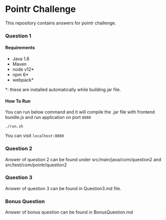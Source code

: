 # Pointr Challenge

This repository contains answers for pointr challenge.
### Question 1
#### Requirements
- Java 1.8
- Maven
- node v12*
- npm 6*
- webpack*

*: these are installed automatically while building jar file.

#### How To Run

You can run below command and it will compile the .jar file with frontend bundle.js and run application on port `8080`
```
./run.sh
```

You can visit `localhost:8080`

### Question 2
Answer of question 2 can be found under src/main/java/com/question2 and src/test/com/pointr/question2

### Question 3
Answer of question 3 can be found in Question3.md file.

 ### Bonus Question
 Answer of bonus question can be found in BonusQuestion.md

